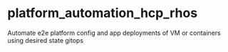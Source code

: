 # platform_automation_hcp_rhos
Automate e2e platform config and app deployments of VM or containers using desired state gitops
